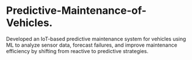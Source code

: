 # Predictive-Maintenance-of-Vehicles.
Developed an IoT-based predictive maintenance system for vehicles using ML to analyze sensor data, forecast  failures, and improve maintenance efficiency by shifting from reactive to predictive strategies.
